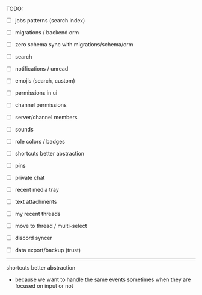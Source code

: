 TODO:

- [ ] jobs patterns (search index)
- [ ] migrations / backend orm
- [ ] zero schema sync with migrations/schema/orm
- [ ] search
- [ ] notifications / unread
- [ ] emojis (search, custom)
- [ ] permissions in ui
- [ ] channel permissions
- [ ] server/channel members
- [ ] sounds
- [ ] role colors / badges
- [ ] shortcuts better abstraction
- [ ] pins
- [ ] private chat
- [ ] recent media tray
- [ ] text attachments
- [ ] my recent threads
- [ ] move to thread / multi-select
- [ ] discord syncer
- [ ] data export/backup (trust)


---

shortcuts better abstraction
  - because we want to handle the same events sometimes when they are focused on input or not
